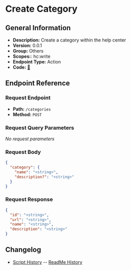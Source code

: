 # Create Category

## General Information

- **Description:** Create a category within the help center
- **Version:** 0.0.1
- **Group:** Others
- **Scopes:**: hc:write
- **Endpoint Type:** Action
- **Code:** [🔗](https://github.com/NangoHQ/integration-templates/tree/main/integrations/zendesk/actions/create-category.ts)

## Endpoint Reference

### Request Endpoint

- **Path:** `/categories`
- **Method:** `POST`

### Request Query Parameters

_No request parameters_

### Request Body

```json
{
  "category": {
    "name": "<string>",
    "description?": "<string>"
  }
}
```

### Request Response

```json
{
  "id": "<string>",
  "url": "<string>",
  "name": "<string>",
  "description": "<string>"
}
```

## Changelog

- [Script History](https://github.com/NangoHQ/integration-templates/commits/main/integrations/zendesk/actions/create-category.ts)
-- [ReadMe History](https://github.com/NangoHQ/integration-templates/commits/main/integrations/zendesk/actions/create-category.md)
